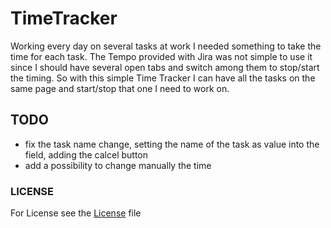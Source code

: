 # TimeTracker

Working every day on several tasks at work I needed something to take the time for each task.
The Tempo provided with Jira was not simple to use it since I should have several open tabs and switch among them to stop/start the timing.
So with this simple Time Tracker I can have all the tasks on the same page and start/stop that one I need to work on.

## TODO

* fix the task name change, setting the name of the task as value into the field, adding the calcel button
* add a possibility to change manually the time

### LICENSE

For License see the [License](License.md) file
